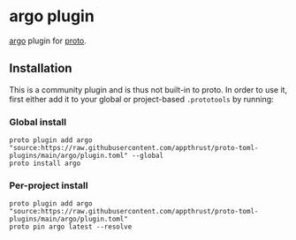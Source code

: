 # argo plugin

[argo](https://argo-workflows.readthedocs.io/en/latest/walk-through/argo-cli/) plugin for [proto](https://github.com/moonrepo/proto).

## Installation

This is a community plugin and is thus not built-in to proto. In order to use it, first either add it to your global or project-based `.prototools` by running:

### Global install

```shell
proto plugin add argo "source:https://raw.githubusercontent.com/appthrust/proto-toml-plugins/main/argo/plugin.toml" --global
proto install argo
```

### Per-project install

```shell
proto plugin add argo "source:https://raw.githubusercontent.com/appthrust/proto-toml-plugins/main/argo/plugin.toml"
proto pin argo latest --resolve
```
